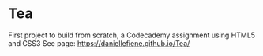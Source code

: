 # Tea
First project to build from scratch, a Codecademy assignment using HTML5 and CSS3
See page: https://daniellefiene.github.io/Tea/
